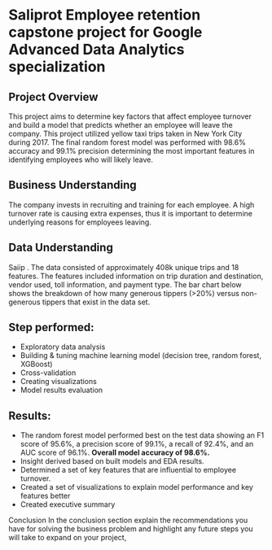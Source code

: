 # Saliprot Employee retention capstone project for Google Advanced Data Analytics specialization

## Project Overview
This project aims to determine key factors that affect employee turnover and build a model that predicts whether an employee will leave the company. This project utilized yellow taxi trips taken in New York City during 2017. The final random forest model was performed with 98.6% accuracy and 99.1% precision determining the most important features in identifying employees who will likely leave. 

## Business Understanding 
The company invests in recruiting and training for each employee. A high turnover rate is causing extra expenses, thus it is important to determine underlying reasons for employees leaving.

## Data Understanding 
Saiip
. The data consisted of approximately 408k unique trips and 18 features. The features included information on trip duration and destination, vendor used, toll information, and payment type. The bar chart below shows the breakdown of how many generous tippers (>20%) versus non-generous tippers that exist in the data set. 

## Step performed:
- Exploratory data analysis
- Building & tuning machine learning model (decision tree, random forest, XGBoost)
- Cross-validation
- Creating visualizations
- Model results evaluation

## Results:
- The random forest model performed best on the test data showing an F1 score of 95.6%, a precision score of 99.1%, a recall of 92.4%, and an AUC score of 96.1%. **Overall model accuracy of 98.6%.**
- Insight derived based on built models and EDA results.
- Determined a set of key features that are influential to employee turnover.
- Created a set of visualizations to explain model performance and key features better
- Created executive summary 

Conclusion
In the conclusion section explain the recommendations you have for solving the business problem and highlight any future steps you will take to expand on your project, 






